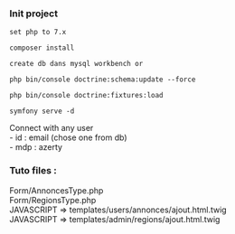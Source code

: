 ### Init project
```
set php to 7.x
```
```
composer install
```  
```
create db dans mysql workbench or
```
```
php bin/console doctrine:schema:update --force
```  
```
php bin/console doctrine:fixtures:load
```
```
symfony serve -d
```  
Connect with any user  
    - id : email (chose one from db)  
    - mdp : azerty

### Tuto files :  
Form/AnnoncesType.php  
Form/RegionsType.php  
JAVASCRIPT => templates/users/annonces/ajout.html.twig  
JAVASCRIPT => templates/admin/regions/ajout.html.twig  